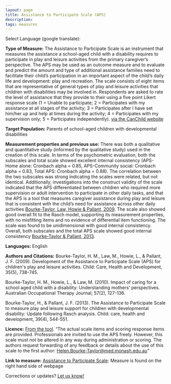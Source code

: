 ```yaml
---
layout: page
title: Assistance to Participate Scale (APS)
description:
tags: measures
---
```


Select Language (google translate):  

<div id="google_translate_element"></div><script type="text/javascript">
function googleTranslateElementInit() {
  new google.translate.TranslateElement({pageLanguage: 'en', layout: google.translate.TranslateElement.InlineLayout.SIMPLE, gaTrack: true, gaId: 'UA-64320648-1'}, 'google_translate_element');
}
</script><script type="text/javascript" src="//translate.google.com/translate_a/element.js?cb=googleTranslateElementInit"></script>  

**Type of Measure:**  The Assistance to Participate Scale is an instrument that measures the assistance a school-aged child with a disability requires to participate in play and leisure activities from the primary caregiver’s perspective. The APS may be used as an outcome measure and to evaluate and predict the amount and type of additional assistance families need to facilitate their child’s participation in an important aspect of the child’s daily life and development: play and recreation. The scale consists of eight items that are representative of general types of play and leisure activities that children with disabilities may be involved in. Respondents are asked to rate the level of assistance that they provide to their using a five point Likert response scale (1 = Unable to participate; 2 = Participates with my assistance at all stages of the activity; 3 = Participates after I have set him/her up and help at times during the activity; 4 = Participates with my supervision only; 5 = Participates independently). [via the CanChild website](https://canchild.ca/en/resources/50-additional-measures)

**Target Population:** Parents of school-aged children with developmental disabilities

**Measurement properties and previous use:** There was both a qualitative and quantitative study (informed by the qualitative study) used in the creation of this scale. In terms of the psychometric evaluation, both the subscales and total scale showed excellent internal consistency (APS-Home alone: Cronbach alpha = 0.85, APS-Community social: Cronbach alpha = 0.83, Total APS: Cronbach alpha = 0.88). The correlation between the two subscales was strong indicating the scales were related, but not identical. Additionally, investigations into the construct validity of the scale indicated that the APS differentiated between children who required more supervision or adult intervention to participate in other daily tasks, and that the APS is a tool that measures caregiver assistance during play and leisure that is consistent with the child’s need for assistance across other daily activities [Bourke-Taylor, Law, Howie & Pallant, 2009](http://onlinelibrary.wiley.com/doi/10.1111/j.1365-2214.2009.00995.x/abstract). 
The scale also showed good overall fit to the Rasch model, supporting its measurement properties, with no misfitting items and no evidence of differential item functioning. The scale was found to be unidimensional with good internal consistency. Overall, both subscales and the total APS scale showed good internal consistency [Bourke-Taylor & Pallant, 2013](http://onlinelibrary.wiley.com/doi/10.1111/cch.12047/abstract). 

**Languages:**  English 

**Authors and Citations:** Bourke-Taylor, H. M., Law, M., Howie, L., & Pallant, J. F. (2009). Development of the Assistance to Participate Scale (APS) for children's play and leisure activities. Child: Care, Health and Development, 35(5), 738-745.

Bourke-Taylor, H. M., Howie, L., & Law, M. (2010). Impact of caring for a school aged child with a disability: Understanding mothers' perspectives. Australian Occupational Therapy Journal, 57(2), 127-136.

Bourke‐Taylor, H., & Pallant, J. F. (2013). The Assistance to Participate Scale to measure play and leisure support for children with developmental disability: Update following Rasch analysis. Child: care, health and development, 39(4), 544-551.

**Licence:** [From the tool](https://canchild.ca/system/tenon/assets/attachments/000/000/084/original/APS_February2013.pdf). “The actual scale items and scoring response items are provided. Professionals are invited to use the APS freely. However, this scale must not be altered in any way during administration or scoring. The authors request forwarding of any feedback or details about the use of this scale to the first author: Helen.Bourke-Taylor@med.monash.edu.au”

**Link to measure:** [Assistance to Participate Scale](https://canchild.ca/en/resources/50-additional-measures): Measure is found on the right hand side of webpage

Corrections or updates? [Let us know!](http://disabilitymeasures.org/contact)
